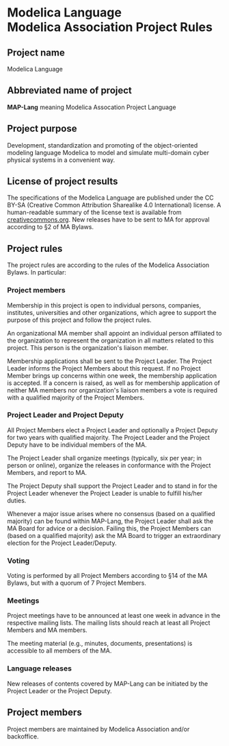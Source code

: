 # Modelica Language <br/> Modelica Association Project Rules

## Project name
Modelica Language

## Abbreviated name of project
**MAP-Lang** meaning Modelica Assocation Project Language

## Project purpose
Development, standardization and promoting of the object-oriented modeling language Modelica to model 
and simulate multi-domain cyber physical systems in a convenient way.

## License of project results
The specifications of the Modelica Language are published under the CC BY-SA (Creative Common 
Attribution Sharealike 4.0 International) license. A human-readable 
summary of the license text is available from [creativecommons.org](https://creativecommons.org/licenses/by-sa/4.0/).
New releases have to be sent to MA for approval according to §2 of MA Bylaws.

## Project rules
The project rules are according to the rules of the Modelica Association Bylaws. In particular: 
### Project members 
Membership in this project is open to individual persons, companies, institutes, universities and other organizations, which agree to support the purpose of this project and follow the project rules.

An organizational MA member shall appoint an individual person affiliated to the organization to represent the organization in all matters related to this project. This person is the organization's liaison member.

Membership applications shall be sent to the Project Leader. The Project Leader informs the Project Members about this request. If no Project Member brings up concerns within one week, the membership application is accepted. If a concern is raised, as well as for membership application of neither MA members nor organization's liaison members a vote is required with a qualified majority of the Project Members.

### Project Leader and Project Deputy
All Project Members elect a Project Leader and optionally a Project Deputy for two years with qualified majority. The Project Leader and the Project Deputy have to be individual members of the MA.

The Project Leader shall organize meetings (typically, six per year; in person or online), organize the releases in conformance with the Project Members, and report to MA.

The Project Deputy shall support the Project Leader and to stand in for the Project Leader whenever the Project Leader is unable to fulfill his/her duties.

Whenever a major issue arises where no consensus (based on a qualified majority) can be found within MAP-Lang, the Project Leader shall ask the MA Board for advice or a decision. Failing this, the Project Members can (based on a qualified majority) ask the MA Board to trigger an extraordinary election for the Project Leader/Deputy.

### Voting 
Voting is performed by all Project Members according to §14 of the MA Bylaws, but with a quorum of 7 Project Members.

### Meetings
Project meetings have to be announced at least one week in advance in the respective mailing lists. The mailing lists should reach at least all Project Members and MA members.

The meeting material (e.g., minutes, documents, presentations) is accessible to all members of the MA.

### Language releases
New releases of contents covered by MAP-Lang can be initiated by the Project Leader or the Project Deputy.

## Project members
Project members are maintained by Modelica Association and/or backoffice.
